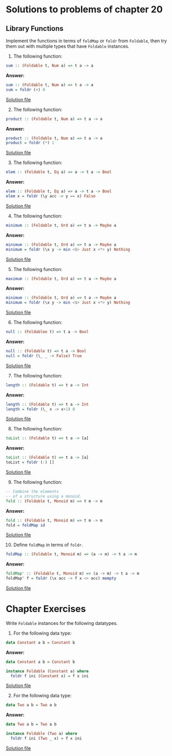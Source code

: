 # Solutions to problems of chapter 20

## Library Functions

Implement the functions in terms of `foldMap` or `foldr` from `Foldable`, then try them out with multiple types that have `Foldable` instances.

1. The following function:

```hs
sum :: (Foldable t, Num a) => t a -> a
```
**Answer:**
```hs
sum :: (Foldable t, Num a) => t a -> a
sum = foldr (+) 0
```
[Solution file](exercise.files/libraryFunctions.hs)

2. The following function:

```hs
product :: (Foldable t, Num a) => t a -> a
```
**Answer:**
```hs
product :: (Foldable t, Num a) => t a -> a
product = foldr (*) 1
```
[Solution file](exercise.files/libraryFunctions.hs)

3. The following function:

```hs
elem :: (Foldable t, Eq a) => a -> t a -> Bool
```
**Answer:**
```hs
elem :: (Foldable t, Eq a) => a -> t a -> Bool
elem x = foldr (\y acc -> y == x) False
```
[Solution file](exercise.files/libraryFunctions.hs)


4. The following function:

```hs
minimum :: (Foldable t, Ord a) => t a -> Maybe a
```
**Answer:**
```hs
minimum :: (Foldable t, Ord a) => t a -> Maybe a
minimum = foldr (\x y -> min <$> Just x <*> y) Nothing
```
[Solution file](exercise.files/libraryFunctions.hs)

5. The following function:

```hs
maximum :: (Foldable t, Ord a) => t a -> Maybe a
```
**Answer:**
```hs
minimum :: (Foldable t, Ord a) => t a -> Maybe a
minimum = foldr (\x y -> min <$> Just x <*> y) Nothing
```
[Solution file](exercise.files/libraryFunctions.hs)

6. The following function:

```hs
null :: (Foldablee t) => t a -> Bool
```
**Answer:**
```hs
null :: (Foldable t) => t a -> Bool
null = foldr (\_ _ -> False) True
```
[Solution file](exercise.files/libraryFunctions.hs)

7. The following function:

```hs
length :: (Foldable t) => t a -> Int
```
**Answer:**
```hs
length :: (Foldable t) => t a -> Int
length = foldr (\_ x -> x+1) 0
```
[Solution file](exercise.files/libraryFunctions.hs)

8. The following function:

```hs
toList :: (Foldable t) => t a -> [a]
```

**Answer:**
```hs
toList :: (Foldable t) => t a -> [a]
toList = foldr (:) []
```
[Solution file](exercise.files/libraryFunctions.hs)

9. The following function:

```hs
-- Combine the elements
-- of a structure using a monoid.
fold :: (Foldable t, Monoid m) => t m -> m
```
**Answer:**
```hs
fold :: (Foldable t, Monoid m) => t m -> m
fold = foldMap id
```
[Solution file](exercise.files/libraryFunctions.hs)

10. Define `foldMap` in terms of `foldr`.

```hs
foldMap :: (Foldable t, Monoid m) => (a -> m) -> t a -> m
```
**Answer:**
```hs
foldMap' :: (Foldable t, Monoid m) => (a -> m) -> t a -> m
foldMap' f = foldr (\x acc -> f x <> acc) mempty
```
[Solution file](exercise.files/libraryFunctions.hs)

# Chapter Exercises

Write `Foldable` instances for the following datatypes.

1. For the following data type:

```hs
data Constant a b = Constant b
```
**Answer:**
```hs
data Constant a b = Constant b

instance Foldable (Constant a) where
  foldr f ini (Constant x) = f x ini
```
[Solution file](exercise.files/foldableInstances.hs)

2. For the following data type:

```hs
data Two a b = Two a b
```
**Answer:**
```hs
data Two a b = Two a b

instance Foldable (Two a) where
  foldr f ini (Two _ x) = f x ini
```
[Solution file](exercise.files/foldableInstances.hs)